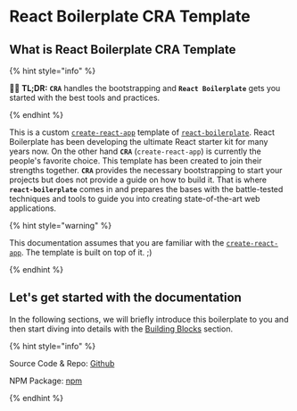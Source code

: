 # React Boilerplate CRA Template

## What is React Boilerplate CRA Template

{% hint style="info" %}

💁‍♂️ **TL;DR:** **`CRA`** handles the bootstrapping and **`React Boilerplate`** gets you started with the best tools and practices.

{% endhint %}

This is a custom [`create-react-app`] template of [`react-boilerplate`]. React Boilerplate has been developing the ultimate React starter kit for many years now. On the other hand **`CRA`** (`create-react-app`) is currently the people's favorite choice. This template has been created to join their strengths together. **`CRA`** provides the necessary bootstrapping to start your projects but does not provide a guide on how to build it. That is where **`react-boilerplate`** comes in and prepares the bases with the battle-tested techniques and tools to guide you into creating state-of-the-art web applications.

{% hint style="warning" %}

This documentation assumes that you are familiar with the [`create-react-app`]. The template is built on top of it. ;)

{% endhint %}

## Let's get started with the documentation

In the following sections, we will briefly introduce this boilerplate to you and then start diving into details with the [Building Blocks](building-blocks/overview) section.

{% hint style="info" %}

Source Code & Repo: [Github](https://github.com/react-boilerplate/react-boilerplate-cra-template)

NPM Package: [npm](https://www.npmjs.com/package/cra-template-rb)

{% endhint %}

[`create-react-app`]: https://github.com/facebook/create-react-app
[`react-boilerplate`]: https://github.com/react-boilerplate/react-boilerplate
